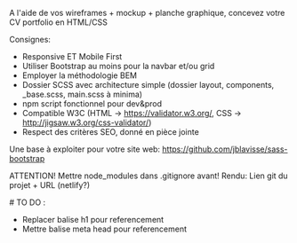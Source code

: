 A l'aide de vos wireframes + mockup + planche graphique, concevez votre CV portfolio en HTML/CSS

Consignes:
- Responsive ET Mobile First
- Utiliser Bootstrap au moins pour la navbar et/ou grid
- Employer la méthodologie BEM
- Dossier SCSS avec architecture simple  (dossier layout, components, _base.scss, main.scss à minima)
- npm script fonctionnel pour dev&prod
- Compatible W3C (HTML -> https://validator.w3.org/, CSS -> http://jigsaw.w3.org/css-validator/)
- Respect des critères SEO, donné en pièce jointe

Une base à exploiter pour votre site web: https://github.com/jblavisse/sass-bootstrap

ATTENTION! Mettre node_modules dans .gitignore avant!
Rendu: Lien git du projet + URL (netlify?)


# TO DO :
- Replacer balise h1 pour referencement
- Mettre balise meta head pour referencement